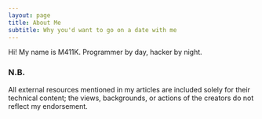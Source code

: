```yaml
---
layout: page
title: About Me
subtitle: Why you'd want to go on a date with me
---
```


Hi! My name is M411K. Programmer by day, hacker by night.

### N.B.

All external resources mentioned in my articles are included solely for their technical content; the views, backgrounds, or actions of the creators do not reflect my endorsement.
